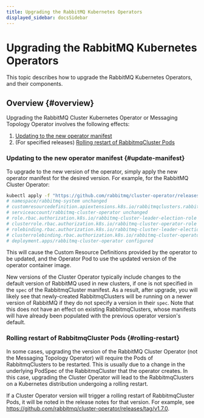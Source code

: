 ```yaml
---
title: Upgrading the RabbitMQ Kubernetes Operators
displayed_sidebar: docsSidebar
---
```

# Upgrading the RabbitMQ Kubernetes Operators

This topic describes how to upgrade the RabbitMQ Kubernetes Operators, and their components.

## Overview {#overview}

Upgrading the RabbitMQ Cluster Kubernetes Operator or Messaging Topology Operator involves
the following effects:

1. [Updating to the new operator manifest](#update-manifest)
2. (For specified releases) [Rolling restart of RabbitmqCluster Pods](#rolling-restart)

### Updating to the new operator manifest {#update-manifest}

To upgrade to the new version of the operator, simply apply the new operator manifest for the desired version. For example,
for the RabbitMQ Cluster Operator:

```bash
kubectl apply -f "https://github.com/rabbitmq/cluster-operator/releases/latest/download/cluster-operator.yml"
# namespace/rabbitmq-system unchanged
# customresourcedefinition.apiextensions.k8s.io/rabbitmqclusters.rabbitmq.com configured
# serviceaccount/rabbitmq-cluster-operator unchanged
# role.rbac.authorization.k8s.io/rabbitmq-cluster-leader-election-role unchanged
# clusterrole.rbac.authorization.k8s.io/rabbitmq-cluster-operator-role unchanged
# rolebinding.rbac.authorization.k8s.io/rabbitmq-cluster-leader-election-rolebinding unchanged
# clusterrolebinding.rbac.authorization.k8s.io/rabbitmq-cluster-operator-rolebinding unchanged
# deployment.apps/rabbitmq-cluster-operator configured
```

This will cause the Custom Resource Definitions provided by the operator to be updated, and the Operator Pod to use the updated version
of the operator container image.

New versions of the Cluster Operator typically include changes to the default version of RabbitMQ used in new clusters, if one is not specified in the
`spec` of the RabbitmqCluster manifest. As a result, after upgrade, you will likely see that newly-created RabbitmqClusters will be running on a newer
version of RabbitMQ if they do not specify a version in their `spec`. Note that this does not have an effect on existing RabbitmqClusters, whose
manifests will have already been populated with the previous operator version's default.

### Rolling restart of RabbitmqCluster Pods {#rolling-restart}

In some cases, upgrading the version of the RabbitMQ Cluster Operator (not the Messaging Topology Operator) will require the Pods of RabbitmqClusters
to be restarted. This is usually due to a change in the underlying PodSpec of the RabbitmqCluster that the operator creates. In this case, upgrading the
Cluster Operator will lead to the RabbitmqClusters on a Kubernetes distribution undergoing a rolling restart.

If a Cluster Operator version will trigger a rolling restart of RabbitmqCluster Pods, it will be noted in the release notes for that version.
For example, see https://github.com/rabbitmq/cluster-operator/releases/tag/v1.7.0.
